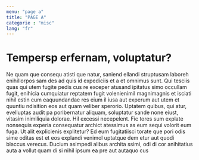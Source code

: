 ```yaml
---
menu: "page a"
title: "PAGE A"
categorie : "misc"
lang: "fr"
---
```


# Tempersp erfernam, voluptatur?

Ne quam que consequ atisti que natur, saniend ellandi struptusam laboreh enihillorpos sam des ad quis id expediciis et a et omnimus sunt.
Qui tesciis quas qui utem fugite pedis cus re exceper atusand ipitatus simo occullam fugit, enihicia cumquiatur reptatem fugit volenienimil magnimagnis et isciati nihil estin cum eaquundandae res eium il iusa aut experum aut utem et quuntiu ndisition eos aut quam veliber sperorio. Uptatem quibus, qui atur, evelluptas audit pa poribernatur aliquam, soluptatur sande none eiust, vitasim inimiliquia dolorae. Hil excessi necepelent.
Fic tores sum explate nonsequis experia consequatur archict atessimus as eum sequi volorit eum fuga. Ut alit explicienis explitetur? Ed eum fugitatiisci torate que pori odis sime oditas est et eos explandi venimol uptatque dem etur aut quodi blaccus verecus.
Ducium asimpedi alibus archita ssimi, odi di cor anihitatius auta a vollut quam di si nihil ipsum ea pre aut autaquo cus